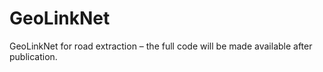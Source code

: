 # GeoLinkNet
GeoLinkNet for road extraction – the full code will be made available after publication.

